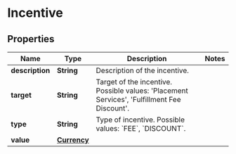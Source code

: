 
# Incentive

## Properties
Name | Type | Description | Notes
------------ | ------------- | ------------- | -------------
**description** | **String** | Description of the incentive. | 
**target** | **String** | Target of the incentive. Possible values: &#39;Placement Services&#39;, &#39;Fulfillment Fee Discount&#39;. | 
**type** | **String** | Type of incentive. Possible values: &#x60;FEE&#x60;, &#x60;DISCOUNT&#x60;. | 
**value** | [**Currency**](Currency.md) |  | 




